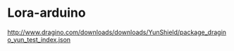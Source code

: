 # Lora-arduino

http://www.dragino.com/downloads/downloads/YunShield/package_dragino_yun_test_index.json
